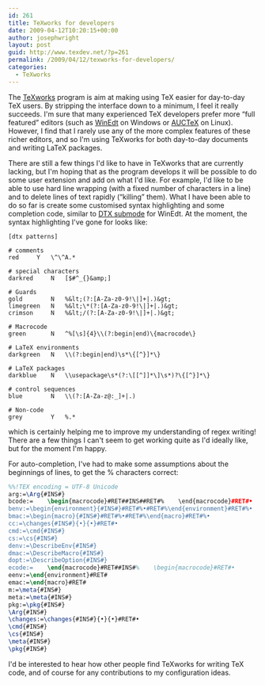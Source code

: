 ```yaml
---
id: 261
title: TeXworks for developers
date: 2009-04-12T10:20:15+00:00
author: josephwright
layout: post
guid: http://www.texdev.net/?p=261
permalink: /2009/04/12/texworks-for-developers/
categories:
  - TeXworks
---
```

The [TeXworks](http://www.texworks.org) program is aim at making using TeX easier for day-to-day TeX users. By stripping the interface down to a minimum, I feel it really succeeds. I'm sure that many experienced TeX developers prefer more “full featured” editors (such as [WinEdt](http://www.winedt.com) on Windows or [AUCTeX](http://www.gnu.org/software/auctex/) on Linux). However, I find that I rarely use any of the more complex features of these richer editors, and so I'm using TeXworks for both day-to-day documents and writing LaTeX packages.

There are still a few things I'd like to have in TeXworks that are currently lacking, but I'm hoping that as the program develops it will be possible to do some user extension and add on what I'd like.  For example, I'd like to be able to use hard line wrapping (with a fixed number of characters in a line) and to delete lines of text rapidly (“killing” them). What I have been able to do so far is create some customised syntax highlighting and some completion code, similar to [DTX submode](http://www.winedt.org/Config/modes/DTX.php) for WinEdt. At the moment, the syntax highlighting I've gone for looks like:

```
[dtx patterns]

# comments
red		Y	\^\^A.*

# special characters
darkred		N	[$#^_{}&amp;]

# Guards
gold		N	%&lt;(?:[A-Za-z0-9!\|]+|.)&gt;
limegreen	N	%&lt;\*(?:[A-Za-z0-9!\|]+|.)&gt;
crimson		N	%&lt;/(?:[A-Za-z0-9!\|]+|.)&gt;

# Macrocode
green		N	^%[\s]{4}\\(?:begin|end)\{macrocode\}

# LaTeX environments
darkgreen	N	\\(?:begin|end)\s*\{[^}]*\}

# LaTeX packages
darkblue	N	\\usepackage\s*(?:\[[^]]*\]\s*)?\{[^}]*\}

# control sequences
blue		N	\\(?:[A-Za-z@:_]+|.)

# Non-code
grey		Y	%.*
```

which is certainly helping me to improve my understanding of regex writing! There are a few things I can't seem to get working quite as I'd ideally like, but for the moment I'm happy.

For auto-completion, I've had to make some assumptions about the beginnings of lines, to get the % characters correct:

```latex
%%!TEX encoding = UTF-8 Unicode
arg:=\Arg{#INS#}
bcode:=    \begin{macrocode}#RET##INS##RET#%    \end{macrocode}#RET#•
benv:=\begin{environment}{#INS#}#RET#%•#RET#%\end{environment}#RET#%•
bmac:=\begin{macro}{#INS#}#RET#%•#RET#%\end{macro}#RET#%•
cc:=\changes{#INS#}{•}{•}#RET#•
cmd:=\cmd{#INS#}
cs:=\cs{#INS#}
denv:=\DescribeEnv{#INS#}
dmac:=\DescribeMacro{#INS#}
dopt:=\DescribeOption{#INS#}
ecode:=    \end{macrocode}#RET##INS#%    \begin{macrocode}#RET#•
eenv:=\end{environment}#RET#
emac:=\end{macro}#RET#
m:=\meta{#INS#}
meta:=\meta{#INS#}
pkg:=\pkg{#INS#}
\Arg{#INS#}
\changes:=\changes{#INS#}{•}{•}#RET#•
\cmd{#INS#}
\cs{#INS#}
\meta{#INS#}
\pkg{#INS#}
```

I'd be interested to hear how other people find TeXworks for writing TeX code, and of course for any contributions to my configuration ideas.
